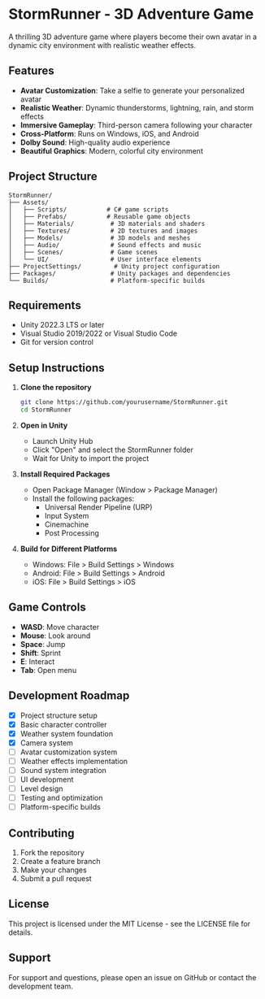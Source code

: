 # StormRunner - 3D Adventure Game

A thrilling 3D adventure game where players become their own avatar in a dynamic city environment with realistic weather effects.

## Features

- **Avatar Customization**: Take a selfie to generate your personalized avatar
- **Realistic Weather**: Dynamic thunderstorms, lightning, rain, and storm effects
- **Immersive Gameplay**: Third-person camera following your character
- **Cross-Platform**: Runs on Windows, iOS, and Android
- **Dolby Sound**: High-quality audio experience
- **Beautiful Graphics**: Modern, colorful city environment

## Project Structure

```
StormRunner/
├── Assets/
│   ├── Scripts/           # C# game scripts
│   ├── Prefabs/           # Reusable game objects
│   ├── Materials/          # 3D materials and shaders
│   ├── Textures/           # 2D textures and images
│   ├── Models/             # 3D models and meshes
│   ├── Audio/              # Sound effects and music
│   ├── Scenes/             # Game scenes
│   └── UI/                 # User interface elements
├── ProjectSettings/         # Unity project configuration
├── Packages/               # Unity packages and dependencies
└── Builds/                 # Platform-specific builds
```

## Requirements

- Unity 2022.3 LTS or later
- Visual Studio 2019/2022 or Visual Studio Code
- Git for version control

## Setup Instructions

1. **Clone the repository**
   ```bash
   git clone https://github.com/yourusername/StormRunner.git
   cd StormRunner
   ```

2. **Open in Unity**
   - Launch Unity Hub
   - Click "Open" and select the StormRunner folder
   - Wait for Unity to import the project

3. **Install Required Packages**
   - Open Package Manager (Window > Package Manager)
   - Install the following packages:
     - Universal Render Pipeline (URP)
     - Input System
     - Cinemachine
     - Post Processing

4. **Build for Different Platforms**
   - Windows: File > Build Settings > Windows
   - Android: File > Build Settings > Android
   - iOS: File > Build Settings > iOS

## Game Controls

- **WASD**: Move character
- **Mouse**: Look around
- **Space**: Jump
- **Shift**: Sprint
- **E**: Interact
- **Tab**: Open menu

## Development Roadmap

- [x] Project structure setup
- [x] Basic character controller
- [x] Weather system foundation
- [x] Camera system
- [ ] Avatar customization system
- [ ] Weather effects implementation
- [ ] Sound system integration
- [ ] UI development
- [ ] Level design
- [ ] Testing and optimization
- [ ] Platform-specific builds

## Contributing

1. Fork the repository
2. Create a feature branch
3. Make your changes
4. Submit a pull request

## License

This project is licensed under the MIT License - see the LICENSE file for details.

## Support

For support and questions, please open an issue on GitHub or contact the development team.

